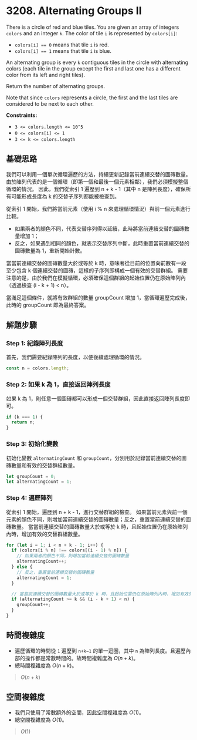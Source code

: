 # 3208. Alternating Groups II

There is a circle of red and blue tiles. 
You are given an array of integers `colors` and an integer `k`. 
The color of tile `i` is represented by `colors[i]`:

- `colors[i] == 0` means that tile `i` is red.
- `colors[i] == 1` means that tile `i` is blue.

An alternating group is every `k` contiguous tiles in the circle with alternating colors 
(each tile in the group except the first and last one has a different color from its left and right tiles).

Return the number of alternating groups.

Note that since `colors` represents a circle, the first and the last tiles are considered to be next to each other.

**Constraints:**

- `3 <= colors.length <= 10^5`
- `0 <= colors[i] <= 1`
- `3 <= k <= colors.length`

## 基礎思路

我們可以利用一個單次循環遍歷的方法，持續更新記錄當前連續交替的圖磚數量。
由於陣列代表的是一個循環（即第一個和最後一個元素相鄰），我們必須模擬整個循環的情況。
因此，我們從索引 1 遍歷到 n + k - 1（其中 n 是陣列長度），確保所有可能形成長度為 k 的交替子序列都能被檢查到。

從索引 1 開始，我們將當前元素（使用 i % n 來處理循環情況）與前一個元素進行比較。
- 如果兩者的顏色不同，代表交替序列得以延續，此時將當前連續交替的圖磚數量增加 1；
- 反之，如果遇到相同的顏色，就表示交替序列中斷，此時重置當前連續交替的圖磚數量為 1，重新開始計數。

當當前連續交替的圖磚數量大於或等於 k 時，意味著從目前的位置向前數有一段至少包含 k 個連續交替的圖磚，這樣的子序列即構成一個有效的交替群組。
需要注意的是，由於我們在模擬循環，必須確保這個群組的起始位置仍在原始陣列內（透過檢查 (i - k + 1) < n）。

當滿足這個條件，就將有效群組的數量 groupCount 增加 1，當循環遍歷完成後，此時的 groupCount 即為最終答案。

## 解題步驟

### Step 1: 紀錄陣列長度

首先，我們需要紀錄陣列的長度，以便後續處理循環的情況。

```typescript
const n = colors.length;
```

### Step 2: 如果 k 為 1，直接返回陣列長度

如果 k 為 1，則任意一個圖磚都可以形成一個交替群組，因此直接返回陣列長度即可。

```typescript
if (k === 1) {
  return n;
}
```

### Step 3: 初始化變數

初始化變數 `alternatingCount` 和 `groupCount`，分別用於記錄當前連續交替的圖磚數量和有效的交替群組數量。

```typescript
let groupCount = 0;
let alternatingCount = 1;
```

### Step 4: 遍歷陣列

從索引 1 開始，遍歷到 n + k - 1，進行交替群組的檢查。
如果當前元素與前一個元素的顏色不同，則增加當前連續交替的圖磚數量；反之，重置當前連續交替的圖磚數量。
當當前連續交替的圖磚數量大於或等於 k 時，且起始位置仍在原始陣列內時，增加有效的交替群組數量。

```typescript
for (let i = 1; i < n + k - 1; i++) {
  if (colors[i % n] !== colors[(i - 1) % n]) {
    // 如果兩者的顏色不同，則增加當前連續交替的圖磚數量
    alternatingCount++;
  } else {
    // 反之，重置當前連續交替的圖磚數量
    alternatingCount = 1;
  }

  // 當當前連續交替的圖磚數量大於或等於 k 時，且起始位置仍在原始陣列內時，增加有效的交替群組數量
  if (alternatingCount >= k && (i - k + 1) < n) {
    groupCount++;
  }
}
```


## 時間複雜度

- 遍歷循環的時間從 `1` 遍歷到 `n+k−1` 的單一迴圈，其中 `n` 為陣列長度。且遍歷內部的操作都是常數時間的。故時間複雜度為 $O(n + k)$。
- 總時間複雜度為 $O(n + k)$。

> $O(n + k)$

## 空間複雜度

- 我們只使用了常數額外的空間，因此空間複雜度為 $O(1)$。
- 總空間複雜度為 $O(1)$。

> $O(1)$
